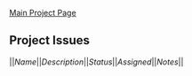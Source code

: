 [Main Project Page](PostgreSqlProject)
## Project Issues



||*Name*||*Description*||*Status*||*Assigned*||*Notes*||